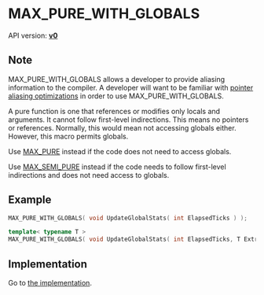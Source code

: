 # MAX_PURE_WITH_GLOBALS

API version: [**v0**](../../v0.md)

## Note

MAX_PURE_WITH_GLOBALS allows a developer to provide aliasing information to the compiler.
A developer will want to be familiar with [pointer aliasing optimizations](AliasingOptimizations.md) in order to use MAX_PURE_WITH_GLOBALS.

A pure function is one that references or modifies only locals and arguments.
It cannot follow first-level indirections. This means no pointers or references.
Normally, this would mean not accessing globals either. However, this macro permits globals.

Use [MAX_PURE](MAX_PURE.md) instead if the code does not need to access globals.

Use [MAX_SEMI_PURE](MAX_SEMI_PURE.md) instead if the code needs to follow first-level indirections and does not need access to globals.

## Example

```c++
MAX_PURE_WITH_GLOBALS( void UpdateGlobalStats( int ElapsedTicks ) );

template< typename T >
MAX_PURE_WITH_GLOBALS( void UpdateGlobalStats( int ElapsedTicks, T ExtraInformation ) );
```

## Implementation

Go to [the implementation](../../../../Code/Include/max/Compiling/AliasingOptimizations.hpp#L25).